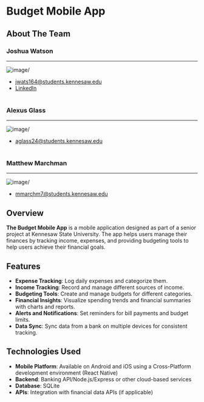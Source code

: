 # Budget Mobile App

## About The Team 

### Joshua Watson  
---
![image](https://github.com/user-attachments/assets/001d6f39-82e7-4733-bd67-513ce636857a)/
- <jwats164@students.kennesaw.edu>
- [LinkedIn](https://www.linkedin.com/in/joshua-watson-b32b4b237)
<br></br>
### Alexus Glass
---
![image](https://github.com/user-attachments/assets/e819eba0-e495-422b-852e-57fd459b9b1e)/
- <aglass24@students.kennesaw.edu>
<br></br>
### Matthew Marchman
---
![image](https://github.com/user-attachments/assets/5c7113fe-56fe-4c1a-9b4d-6a19e9ed7287)/
- <mmarchm7@students.kennesaw.edu>




## Overview

**The Budget Mobile App** is a mobile application designed as part of a senior project at Kennesaw State University. The app helps users manage their finances by tracking income, expenses, and providing budgeting tools to help users achieve their financial goals.

## Features

- **Expense Tracking**: Log daily expenses and categorize them.
- **Income Tracking**: Record and manage different sources of income.
- **Budgeting Tools**: Create and manage budgets for different categories.
- **Financial Insights**: Visualize spending trends and financial summaries with charts and reports.
- **Alerts and Notifications**: Set reminders for bill payments and budget limits.
- **Data Sync**: Sync data from a bank on multiple devices for consistent tracking.

## Technologies Used

- **Mobile Platform**: Available on Android and iOS using a Cross-Platform development environment (React Native)
- **Backend**: Banking API/Node.js/Express or other cloud-based services
- **Database**: SQLite
- **APIs**: Integration with financial data APIs (if applicable)

